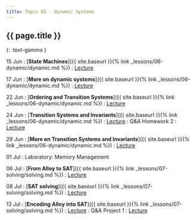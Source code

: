 ```yaml
---
title: Topic 02 - Dynamic Systems
---
```


## {{ page.title }}
{: .text-gamma }

15 Jun
: [**State Machines**]({{ site.baseurl }}{% link _lessons/06-dynamic/dynamic.md %})
  : [Lecture](https://youtu.be/LV8hcHDwbbs)

17 Jun
: [**More on dynamic systems**]({{ site.baseurl }}{% link _lessons/06-dynamic/dynamic.md %})
  : [Lecture](https://youtu.be/sE1rTUzwlis)

22 Jun
: [**Ordering and Transition Systems**]({{ site.baseurl }}{% link _lessons/06-dynamic/dynamic.md %})
  : [Lecture](https://youtu.be/5vcDPDpTLzQ)

24 Jun
: [**Transition Systems and Invariants**]({{ site.baseurl }}{% link _lessons/06-dynamic/dynamic.md %})
  : [Lecture](https://youtu.be/GQfAE6VLae4)
: Q&A Homework 2
  : [Lecture](https://youtu.be/IJIIbqjjuHQ)

29 Jun
: [**More on Transition Systems and Invariants**]({{ site.baseurl }}{% link _lessons/06-dynamic/dynamic.md %})
  : [Lecture](https://youtu.be/3GEfpFbpJp4)

01 Jul
: Laboratory: Memory Management

06 Jul
: [**From Alloy to SAT**]({{ site.baseurl }}{% link _lessons/07-solving/solving.md %})
  : [Lecture](https://youtu.be/MpfoxTbg8_c)

08 Jul
: [**SAT solving**]({{ site.baseurl }}{% link _lessons/07-solving/solving.md %})
  : [Lecture](https://youtu.be/zGPQ_wQezYI)

13 Jul
: [**Encoding Alloy into SAT**]({{ site.baseurl }}{% link _lessons/07-solving/solving.md %})
  : [Lecture](https://youtu.be/tUDFI_TvrUs)
: Q&A Project 1
  : [Lecture](https://youtu.be/Y1Ir6k7FMlg)
